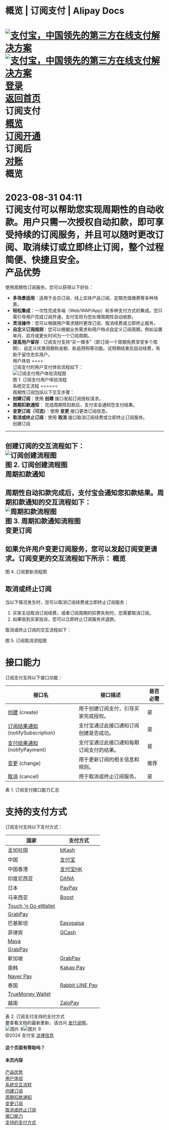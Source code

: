 概览 | 订阅支付 | Alipay Docs
===============  
[![支付宝，中国领先的第三方在线支付解决方案](https://ac.alipay.com/storage/2024/3/26/d66c43c0-440d-4c97-9976-f2028a2c8c5e.svg)![支付宝，中国领先的第三方在线支付解决方案](https://ac.alipay.com/storage/2024/3/26/a48bd336-aea0-4f16-bf83-616eacbb4434.svg)](/docs/)  
[登录](https://global.alipay.com/ilogin/account_login.htm?goto=https%3A%2F%2Fglobal.alipay.com%2Fdocs%2Fac%2Fsubscriptionpay_cn%2Foverview)  
[返回首页](../../)  
订阅支付  
[概览](/docs/ac/subscriptionpay_cn/overview)  
[订阅开通](/docs/ac/subscriptionpay_cn/activation)  
订阅后  
[对账](/docs/ac/subscriptionpay_cn/reconcile)  
概览
==  
2023-08-31 04:11  
订阅支付可以帮助您实现周期性的自动收款。用户只需一次授权自动扣款，即可享受持续的订阅服务，并且可以随时更改订阅、取消续订或立即终止订阅，整个过程简便、快捷且安全。  
产品优势
====  
使用周期性订阅服务，您可以获得以下好处：  
*   **多场景适用**：适用于会员订阅、线上实体产品订阅、定期充值缴费等多种场景。
*   **轻松集成**：一次性完成多端（Web/WAP/App）和多种支付方式的集成。您只需引导用户完成订阅开通，支付宝将为您处理周期性自动收款。
*   **灵活操作**：您可以根据用户需求随时更改订阅、取消续费或立即终止服务。
*   **自定义订阅规则**：您可以根据业务需求和用户特点自定义订阅周期，例如设置单月、双月或更长时间为一个订阅周期。
*   **提高用户留存**：订阅支付支持“买一赠多”（即订阅一个周期免费享受多个周期）、自定义优惠周期和金额、新品预购等功能。试用期结束后自动续费，有助于留住忠实用户。  
用户体验
====  
订阅支付的用户支付体验流程如下：  
![订阅支付用户体验流程图](https://idocs-assets.marmot-cloud.com/storage/idocs87c36dc8dac653c1/1692676855678-590cd139-a44f-49c6-aaba-e9e921e4c3f4.png)  
图 1. 订阅支付用户体验流程  
系统交互流程
======  
周期性订阅包括以下交互步骤：  
*   **创建订阅**：使用 **创建** 接口发起订阅授权请求。
*   **周期扣款通知**： 完成周期性扣款后，支付宝会通知您支付结果。
*   **变更订阅（可选）**：使用 **变更** 接口更改订阅信息。
*   **取消或终止订阅**：使用 **取消** 接口取消订阅续费或立即终止订阅服务。  
创建订阅
----  
创建订阅的交互流程如下：  
![订阅创建流程图](https://idocs-assets.marmot-cloud.com/storage/idocs87c36dc8dac653c1/b0c84b0e051bb140c42207979b35955d.svg)  
图 2. 订阅创建流程图  
周期扣款通知
------  
周期性自动扣款完成后，支付宝会通知您扣款结果。周期扣款通知的交互流程如下：  
![周期扣款流程图](https://idocs-assets.marmot-cloud.com/storage/idocs87c36dc8dac653c1/f772a4befcd0ab1e4db57db538ff4afd.svg)  
图 3. 周期扣款通知流程图  
变更订阅
----  
如果允许用户变更订阅服务，您可以发起订阅变更请求。订阅变更的交互流程如下所示：
概览
----

图 4. 订阅更新流程图

取消或终止订阅
---------------

当以下情况发生时，您可以取消订阅续费或立即终止订阅服务：

1. 买家主动取消订阅续费，或者订阅周期的扣费失败时，您需要取消订阅。
2. 如果收到买家投诉，您可以立即终止订阅服务并退款。

取消或终止订阅的交互流程如下：

图 5. 订阅取消流程图

接口能力
========

订阅支付支持以下接口功能：

| 接口名 | 接口描述 | 是否必需 |
| --- | --- | --- |
| [创建](https://global.alipay.com/docs/ac/ams/create_sub) (create) | 用于创建订阅支付，引导买家完成授权。 | 是 |
| [订阅结果通知](https://global.alipay.com/docs/ac/ams/notify_sub) (notifySubscription) | 支付宝通过此接口通知订阅创建是否成功。 | 是 |
| [支付结果通知](https://global.alipay.com/docs/ac/ams/notify_subpayment) (notifyPayment) | 支付宝通过此接口通知每期订阅支付的结果。 | 是 |
| [变更](https://global.alipay.com/docs/ac/ams/change_sub) (change) | 用于更新订阅的相关信息和规则。 | 推荐 |
| [取消](https://global.alipay.com/docs/ac/ams/cancel_sub) (cancel) | 用于取消或终止订阅服务。 | 是 |

表 1. 订阅支付接口能力汇总

支持的支付方式
=============

订阅支付支持以下支付方式：

| 国家 | 支付方式 |
| --- | --- |
| 孟加拉国 | [bKash](https://global.alipay.com/docs/ac/antomad/bkash) |
| 中国 | [支付宝](https://global.alipay.com/docs/ac/antomad/alipay) |
| 中国香港 | [支付宝HK](https://global.alipay.com/docs/ac/antomad/alipayhk) |
| 印度尼西亚 | [DANA](https://global.alipay.com/docs/ac/antomad/dana) |
| 日本 | [PayPay](https://global.alipay.com/docs/ac/antomad/paypay) |
| 马来西亚 | [Boost](https://global.alipay.com/docs/ac/antomad/boost) |
| [Touch 'n Go eWallet](https://global.alipay.com/docs/ac/antomad/touchngo) |
| [GrabPay](https://global.alipay.com/docs/ac/antomad/grabpay) |
| 巴基斯坦 | [Easypaisa](https://global.alipay.com/docs/ac/antomad/easypaisa) |
| 菲律宾 | [GCash](https://global.alipay.com/docs/ac/antomad/gcash) |
| [Maya](https://global.alipay.com/docs/ac/antomad/maya) |
| [GrabPay](https://global.alipay.com/docs/ac/antomad/grabpay) |
| 新加坡 | [GrabPay](https://global.alipay.com/docs/ac/antomad/grabpay) |
| 南韩 | [Kakao Pay](https://global.alipay.com/docs/ac/antomad/kakaopay) |
| [Naver Pay](https://global.alipay.com/docs/ac/antomad/naverpay) |
| 泰国 | [Rabbit LINE Pay](https://global.alipay.com/docs/ac/antomad/rabbitlinepay) |
| [TrueMoney Wallet](https://global.alipay.com/docs/ac/antomad/truemoney) |
| 越南 | [ZaloPay](https://global.alipay.com/docs/ac/antomad/zalopay) |  
表 2. 订阅支付支持的支付方式  
要查看文档的最新更新，请访问 [发行说明](https://global.alipay.com/docs/releasenotes)。  
![图片 8](https://ac.alipay.com/storage/2021/5/20/19b2c126-9442-4f16-8f20-e539b1db482a.png)![图片 9](https://ac.alipay.com/storage/2021/5/20/e9f3f154-dbf0-455f-89f0-b3d4e0c14481.png)  
@2024 支付宝 [法律信息](https://global.alipay.com/docs/ac/platform/membership)  
#### 这个页面有帮助吗？  
#### 本页内容  
[产品优势](#KAh4g "产品优势")  
[用户体验](#TN0y6 "用户体验")  
[系统交互流程](#A0YZt "系统交互流程")  
[创建订阅](#sn3xM "创建订阅")  
[周期扣款通知](#I9HMK "周期扣款通知")  
[变更订阅](#ZloK6 "变更订阅")  
[取消或终止订阅](#yZtk1 "取消或终止订阅")  
[接口能力](#p96cY "接口能力")  
[支持的支付方式](#nAaCD "支持的支付方式")